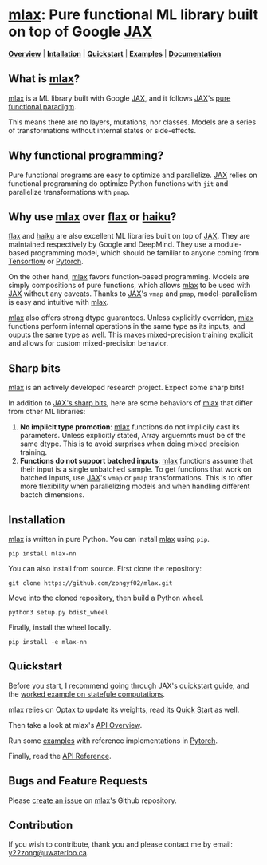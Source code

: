 # [mlax]: Pure functional ML library built on top of Google [JAX]

[**Overview**](#overview)
| [**Intallation**](#installation)
| [**Quickstart**](#quickstart)
| [**Examples**](https://github.com/zongyf02/mlax/tree/main/examples)
| [**Documentation**](https://mlax.readthedocs.io/en/latest/)

## What is [mlax]?<a id="overview"></a>
[mlax] is a ML library built with Google [JAX], and it follows [JAX]'s
[pure functional paradigm](https://jax.readthedocs.io/en/latest/notebooks/Common_Gotchas_in_JAX.html#pure-functions).

This means there are no layers, mutations, nor classes. Models are a series of
transformations without internal states or side-effects.

## Why functional programming?
Pure functional programs are easy to optimize and parallelize. [JAX] relies on
functional programming do optimize Python functions with `jit` and parallelize
transformations with `pmap`.

## Why use [mlax] over [flax] or [haiku]?
[flax] and [haiku] are also excellent ML libraries built on top of [JAX]. They
are maintained respectively by Google and DeepMind. They use a module-based
programming model, which should be familiar to anyone coming from [Tensorflow] 
or [Pytorch].

On the other hand, [mlax] favors function-based programming. Models are simply
compositions of pure functions, which allows [mlax] to be used with [JAX]
without any caveats. Thanks to [JAX]'s `vmap` and `pmap`, model-parallelism
is easy and intuitive with [mlax].

[mlax] also offers strong dtype guarantees. Unless explicitly overriden, [mlax]
functions perform internal operations in the same type as its inputs, and ouputs
the same type as well. This makes mixed-precision training explicit and allows
for custom mixed-precision behavior.

## Sharp bits<a id="sharp-bits"></a>
[mlax] is an actively developed research project. Expect some sharp bits!

In addition to [JAX's sharp bits](https://jax.readthedocs.io/en/latest/notebooks/Common_Gotchas_in_JAX.html),
here are some behaviors of [mlax] that differ from other ML libraries:
1.  **No implicit type promotion**: [mlax] functions do not implicily cast its
parameters. Unless explicitly stated, Array arguemnts must be of the same dtype.
This is to avoid surprises when doing mixed precision training.
2. **Functions do not support batched inputs**: [mlax] functions assume that
their input is a single unbatched sample. To get functions that work on batched
inputs, use [JAX]'s `vmap` or `pmap` transformations. This is to offer more
flexibility when parallelizing models and when handling different bactch
dimensions.

## Installation<a id="installation"></a>
[mlax] is written in pure Python. You can install [mlax] using `pip`.

```pip install mlax-nn```

You can also install from source. First clone the repository:

```git clone https://github.com/zongyf02/mlax.git```

Move into the cloned repository, then build a Python wheel.

```python3 setup.py bdist_wheel```

Finally, install the wheel locally.

```pip install -e mlax-nn```

## Quickstart<a id="quickstart"></a>
Before you start, I recommend going through JAX's
[quickstart guide](https://jax.readthedocs.io/en/latest/notebooks/quickstart.html),
and the [worked example on statefule computations](https://jax.readthedocs.io/en/latest/jax-101/07-state.html#simple-worked-example-linear-regression).

mlax relies on Optax to update its weights, read its [Quick Start](https://optax.readthedocs.io/en/latest/optax-101.html) as well.

Then take a look at mlax's [API Overview](https://mlax.readthedocs.io/en/latest/overview.html).

Run some [examples](https://github.com/zongyf02/mlax/tree/main/examples) with
reference implementations in [Pytorch].

Finally, read the [API Reference](https://mlax.readthedocs.io/en/latest/apidocs/modules.html).

## Bugs and Feature Requests
Please [create an issue](https://github.com/zongyf02/mlax/issues) on [mlax]'s
Github repository.

## Contribution
If you wish to contribute, thank you and please contact me by email:
y22zong@uwaterloo.ca.

[mlax]: https://github.com/zongyf02/mlax
[JAX]: https://github.com/google/jax
[flax]: https://github.com/google/flax
[haiku]: https://github.com/deepmind/dm-haiku
[Tensorflow]: https://www.tensorflow.org/
[Pytorch]: https://pytorch.org/

